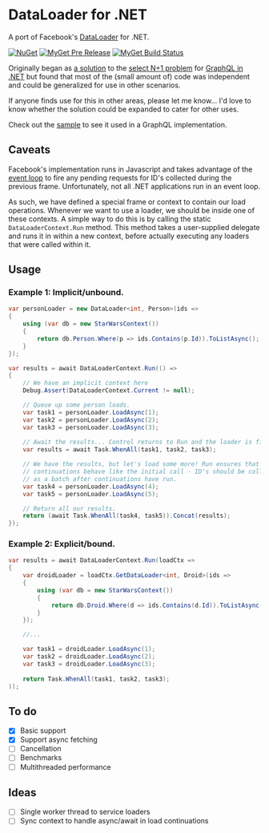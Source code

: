DataLoader for .NET
===================

A port of Facebook's [DataLoader](https://github.com/facebook/dataloader) for .NET.

[![NuGet](https://img.shields.io/nuget/v/DataLoader.svg)](https://nuget.org/packages/DataLoader)
[![MyGet Pre Release](https://img.shields.io/myget/dlukez/vpre/DataLoader.svg?label=myget)](https://www.myget.org/feed/dlukez/package/nuget/DataLoader)
[![MyGet Build Status](https://www.myget.org/BuildSource/Badge/dlukez?identifier=265cd302-0184-43af-abc8-6041143cfc91)](https://www.myget.org/feed/dlukez/package/nuget/DataLoader)

Originally began as [a solution](https://github.com/dlukez/graphql-dotnet-dataloader) to the [select N+1 problem](https://github.com/graphql-dotnet/graphql-dotnet/issues/21) for [GraphQL in .NET](https://github.com/graphql-dotnet/graphql-dotnet) but found that most of the (small amount of) code was independent and could be generalized for use in other scenarios.

If anyone finds use for this in other areas, please let me know... I'd love to know whether the solution could be expanded to cater for other uses.

Check out the [sample](https://github.com/dlukez/dataloader-dotnet/tree/master/samples/DataLoader.GraphQL.StarWars) to see it used in a GraphQL implementation.


Caveats
-------

Facebook's implementation runs in Javascript and takes advantage of the [event loop](https://developer.mozilla.org/en-US/docs/Web/API/window/requestAnimationFrame) to fire any pending requests for ID's collected during the previous frame. Unfortunately, not all .NET applications run in an event loop.

As such, we have defined a special frame or context to contain our load operations. Whenever we want to use a loader, we should be inside one of these contexts. A simple way to do this is by calling the static `DataLoaderContext.Run` method. This method takes a user-supplied delegate and runs it in within a new context, before actually executing any loaders that were called within it.


Usage
-----

### Example 1: Implicit/unbound.

```csharp
var personLoader = new DataLoader<int, Person>(ids =>
{
    using (var db = new StarWarsContext())
    {
        return db.Person.Where(p => ids.Contains(p.Id)).ToListAsync();
    }
});

var results = await DataLoaderContext.Run(() =>
{
    // We have an implicit context here
    Debug.Assert(DataLoaderContext.Current != null);

    // Queue up some person loads.
    var task1 = personLoader.LoadAsync(1);
    var task2 = personLoader.LoadAsync(2);
    var task3 = personLoader.LoadAsync(3);
    
    // Await the results... Control returns to Run and the loader is fired.
    var results = await Task.WhenAll(task1, task2, task3);

    // We have the results, but let's load some more! Run ensures that asynchronous
    // continuations behave like the initial call - ID's should be collected and fetched
    // as a batch after continuations have run.
    var task4 = personLoader.LoadAsync(4);
    var task5 = personLoader.LoadAsync(5);

    // Return all our results.
    return (await Task.WhenAll(task4, task5)).Concat(results);
});
```

### Example 2: Explicit/bound.

```csharp
var results = await DataLoaderContext.Run(loadCtx =>
{
    var droidLoader = loadCtx.GetDataLoader<int, Droid>(ids =>
    {
        using (var db = new StarWarsContext())
        {
            return db.Droid.Where(d => ids.Contains(d.Id)).ToListAsync();
        }
    });

    //...

    var task1 = droidLoader.LoadAsync(1);
    var task2 = droidLoader.LoadAsync(2);
    var task3 = droidLoader.LoadAsync(3);
    
    return Task.WhenAll(task1, task2, task3);
));
```



To do
-----
- [x] Basic support
- [x] Support async fetching
- [ ] Cancellation
- [ ] Benchmarks
- [ ] Multithreaded performance

Ideas
-----
- [ ] Single worker thread to service loaders
- [ ] Sync context to handle async/await in load continuations
